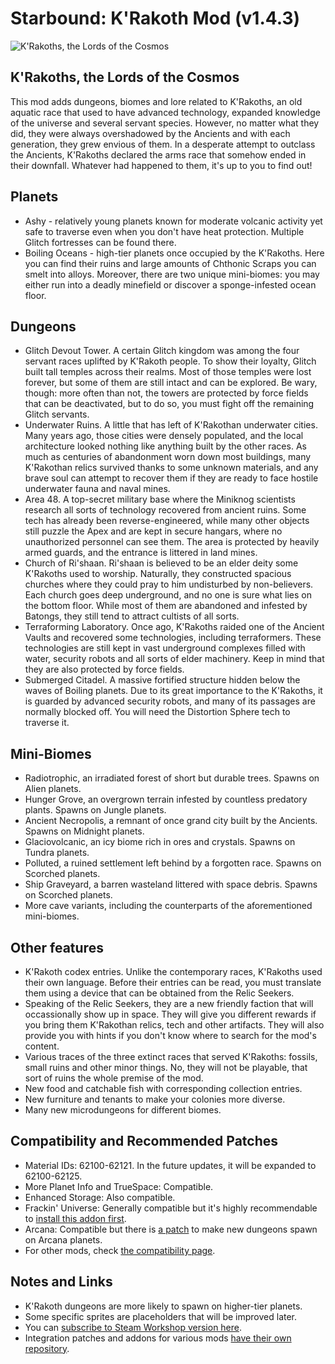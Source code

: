 #  Starbound: K'Rakoth Mod (v1.4.3)
![K'Rakoths, the Lords of the Cosmos](https://steamuserimages-a.akamaihd.net/ugc/2019350432632796986/E1B1CE08EC53AFF2BE69A3121537ACE5D56D3551/?imw=5000&imh=5000&ima=fit&impolicy=Letterbox&imcolor=%23000000&letterbox=false)

## K'Rakoths, the Lords of the Cosmos

This mod adds dungeons, biomes and lore related to K'Rakoths, an old aquatic race that used to have advanced technology, expanded knowledge of the universe and several servant species. However, no matter what they did, they were always overshadowed by the Ancients and with each generation, they grew envious of them. In a desperate attempt to outclass the Ancients, K'Rakoths declared the arms race that somehow ended in their downfall. Whatever had happened to them, it's up to you to find out!

## Planets
- Ashy - relatively young planets known for moderate volcanic activity yet safe to traverse even when you don't have heat protection. Multiple Glitch fortresses can be found there.
- Boiling Oceans - high-tier planets once occupied by the K'Rakoths. Here you can find their ruins and large amounts of Chthonic Scraps you can smelt into alloys. Moreover, there are two unique mini-biomes: you may either run into a deadly minefield or discover a sponge-infested ocean floor.

## Dungeons
- Glitch Devout Tower. A certain Glitch kingdom was among the four servant races uplifted by K'Rakoth people. To show their loyalty, Glitch built tall temples across their realms. Most of those temples were lost forever, but some of them are still intact and can be explored. Be wary, though: more often than not, the towers are protected by force fields that can be deactivated, but to do so, you must fight off the remaining Glitch servants.
- Underwater Ruins. A little that has left of K'Rakothan underwater cities. Many years ago, those cities were densely populated, and the local architecture looked nothing like anything built by the other races. As much as centuries of abandonment worn down most buildings, many K'Rakothan relics survived thanks to some unknown materials, and any brave soul can attempt to recover them if they are ready to face hostile underwater fauna and naval mines.
- Area 48. A top-secret military base where the Miniknog scientists research all sorts of technology recovered from ancient ruins. Some tech has already been reverse-engineered, while many other objects still puzzle the Apex and are kept in secure hangars, where no unauthorized personnel can see them. The area is protected by heavily armed guards, and the entrance is littered in land mines.
- Church of Ri'shaan. Ri'shaan is believed to be an elder deity some K'Rakoths used to worship. Naturally, they constructed spacious churches where they could pray to him undisturbed by non-believers. Each church goes deep underground, and no one is sure what lies on the bottom floor. While most of them are abandoned and infested by Batongs, they still tend to attract cultists of all sorts.
- Terraforming Laboratory. Once ago, K'Rakoths raided one of the Ancient Vaults and recovered some technologies, including terraformers. These technologies are still kept in vast underground complexes filled with water, security robots and all sorts of elder machinery. Keep in mind that they are also protected by force fields.
- Submerged Citadel. A massive fortified structure hidden below the waves of Boiling planets. Due to its great importance to the K'Rakoths, it is guarded by advanced security robots, and many of its passages are normally blocked off. You will need the Distortion Sphere tech to traverse it.

## Mini-Biomes
- Radiotrophic, an irradiated forest of short but durable trees. Spawns on Alien planets.
- Hunger Grove, an overgrown terrain infested by countless predatory plants. Spawns on Jungle planets.
- Ancient Necropolis, a remnant of once grand city built by the Ancients. Spawns on Midnight planets.
- Glaciovolcanic, an icy biome rich in ores and crystals. Spawns on Tundra planets.
- Polluted, a ruined settlement left behind by a forgotten race. Spawns on Scorched planets.
- Ship Graveyard, a barren wasteland littered with space debris. Spawns on Scorched planets.
- More cave variants, including the counterparts of the aforementioned mini-biomes.

## Other features
- K'Rakoth codex entries. Unlike the contemporary races, K'Rakoths used their own language. Before their entries can be read, you must translate them using a device that can be obtained from the Relic Seekers.
- Speaking of the Relic Seekers, they are a new friendly faction that will occassionally show up in space. They will give you different rewards if you bring them K'Rakothan relics, tech and other artifacts. They will also provide you with hints if you don't know where to search for the mod's content.
- Various traces of the three extinct races that served K'Rakoths: fossils, small ruins and other minor things. No, they will not be playable, that sort of ruins the whole premise of the mod.
- New food and catchable fish with corresponding collection entries.
- New furniture and tenants to make your colonies more diverse.
- Many new microdungeons for different biomes.

## Compatibility and Recommended Patches
- Material IDs: 62100-62121. In the future updates, it will be expanded to 62100-62125.
- More Planet Info and TrueSpace: Compatible.
- Enhanced Storage: Also compatible.
- Frackin' Universe: Generally compatible but it's highly recommendable to [install this addon first](https://steamcommunity.com/sharedfiles/filedetails/?id=2605267672).
- Arcana: Compatible but there is [a patch](https://steamcommunity.com/sharedfiles/filedetails/?id=2607069863) to make new dungeons spawn on Arcana planets.
- For other mods, check [the compatibility page](https://github.com/AngryTurret/K-Rakoth-Mod/wiki/Compatibility).

## Notes and Links
- K'Rakoth dungeons are more likely to spawn on higher-tier planets.
- Some specific sprites are placeholders that will be improved later.
- You can [subscribe to Steam Workshop version here](https://steamcommunity.com/workshop/filedetails/?id=2604255131).
- Integration patches and addons for various mods [have their own repository](https://github.com/AngryTurret/K-Rakoth-Mod-Patches).
